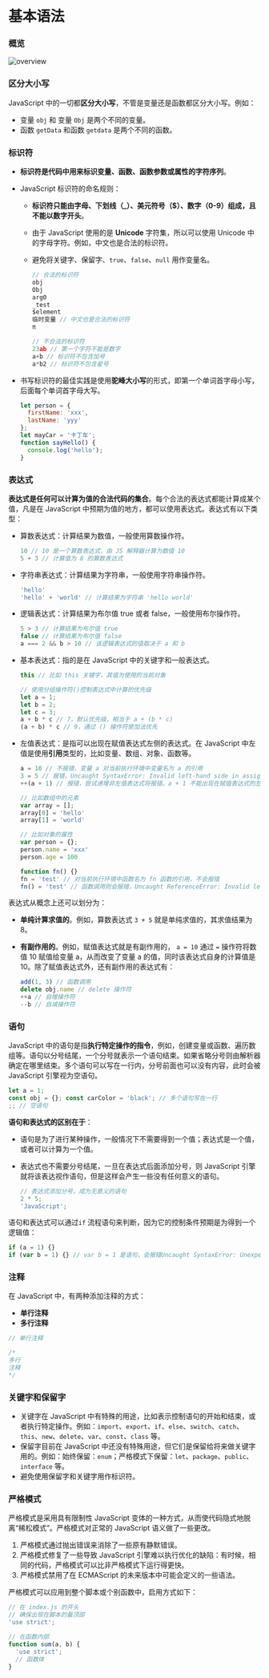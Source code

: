# 基本语法

### 概览

![overview](./imgs/grammar.png)

### 区分大小写

JavaScript 中的一切都**区分大小写**，不管是变量还是函数都区分大小写。例如：

- 变量 `obj` 和 变量 `Obj` 是两个不同的变量。
- 函数 `getData` 和函数 `getdata` 是两个不同的函数。

### 标识符

- **标识符是代码中用来标识变量、函数、函数参数或属性的字符序列**。

- JavaScript 标识符的命名规则：

  - **标识符只能由字母、下划线（_）、美元符号（$）、数字（0-9）组成，且不能以数字开头**。

  - 由于 JavaScript 使用的是 **Unicode** 字符集，所以可以使用 Unicode 中的字母字符。例如，中文也是合法的标识符。

  - 避免将关键字、保留字、`true`、`false`、`null` 用作变量名。

    ```javascript
    // 合法的标识符
    obj
    Obj
    arg0
    _test
    $element
    临时变量 // 中文也是合法的标识符
    π
    
    // 不合法的标识符
    23ab // 第一个字符不能是数字
    a+b // 标识符不包含加号
    a*b2 // 标识符不包含星号
    ```

- 书写标识符的最佳实践是使用**驼峰大小写**的形式，即第一个单词首字母小写，后面每个单词首字母大写。
  ```javascript
  let person = {
    firstName: 'xxx',
    lastName: 'yyy'
  };
  let mayCar = '卡丁车';
  function sayHello() {
    console.log('hello');
  }
  ```
### 表达式
**表达式是任何可以计算为值的合法代码的集合**。每个合法的表达式都能计算成某个值，凡是在 JavaScript 中预期为值的地方，都可以使用表达式。表达式有以下类型：

- 算数表达式：计算结果为数值，一般使用算数操作符。

  ```javascript
  10 // 10 是一个算数表达式，由 JS 解释器计算为数值 10
  5 + 3 // 计算值为 8 的算数表达式
  ```

- 字符串表达式：计算结果为字符串，一般使用字符串操作符。

  ```javascript
  'hello'
  'hello' + 'world' // 计算结果为字符串 'hello world'
  ```

- 逻辑表达式：计算结果为布尔值 true 或者 false，一般使用布尔操作符。

  ```javascript
  5 > 3 // 计算结果为布尔值 true
  false // 计算结果为布尔值 false
  a === 2 && b > 10 // 该逻辑表达式的值取决于 a 和 b
  ```

- 基本表达式：指的是在 JavaScript 中的关键字和一般表达式。

  ```javascript
  this // 比如 this 关键字，其值为使用的当前对象
  
  // 使用分组操作符()控制表达式中计算的优先级
  let a = 1;
  let b = 2;
  let c = 3;
  a + b * c // 7，默认优先级，相当于 a + (b * c)
  (a + b) * c // 9，通过 () 操作符使加法优先
  ```
  
- 左值表达式：是指可以出现在赋值表达式左侧的表达式。在 JavaScript 中左值是使用**引用**类型的，比如变量、数组、对象、函数等。

  ```javascript
  a = 10 // 不报错，变量 a 对当前执行环境中变量名为 a 的引用
  3 = 5 // 报错，Uncaught SyntaxError: Invalid left-hand side in assignment
  ++(a + 1) // 报错，尝试递增非左值表达式将报错。a + 1 不能出现在赋值表达式的左侧。
  
  // 比如数组中的元素
  var array = [];
  array[0] = 'hello'
  array[1] = 'world'
  
  // 比如对象的属性
  var person = {};
  person.name = 'xxx'
  person.age = 100
  
  function fn() {}
  fn = 'test' // 对当前执行环境中函数名为 fn 函数的引用，不会报错
  fn() = 'test' // 函数调用则会报错，Uncaught ReferenceError: Invalid left-hand side in assignment
  ```

表达式从概念上还可以划分为：

- **单纯计算求值的**。例如，算数表达式 `3 + 5` 就是单纯求值的，其求值结果为 8。

- **有副作用的**。例如，赋值表达式就是有副作用的， `a = 10` 通过 `=` 操作符将数值 10 赋值给变量 a，从而改变了变量 a 的值，同时该表达式自身的计算值是 10。除了赋值表达式外，还有副作用的表达式有：

  ```javascript
  add(1, 3) // 函数调用
  delete obj.name // delete 操作符
  ++a // 自增操作符
  --b // 自减操作符
  ```
### 语句

JavaScript 中的语句是指**执行特定操作的指令**，例如，创建变量或函数、遍历数组等。语句以分号结尾，一个分号就表示一个语句结束。如果省略分号则由解析器确定在哪里结束。多个语句可以写在一行内，分号前面也可以没有内容，此时会被 JavaScript 引擎视为空语句。

```javascript
let a = 1;
const obj = {}; const carColor = 'black'; // 多个语句写在一行
;; // 空语句
```

**语句和表达式的区别在于**：

- 语句是为了进行某种操作，一般情况下不需要得到一个值；表达式是一个值，或者可以计算为一个值。

- 表达式也不需要分号结尾，一旦在表达式后面添加分号，则 JavaScript 引擎就将该表达视作语句，但是这样会产生一些没有任何意义的语句。

  ```javascript
  // 表达式添加分号，成为无意义的语句
  2 * 5;
  'JavaScript';
  ```

语句和表达式可以通过`if` 流程语句来判断，因为它的控制条件预期是为得到一个逻辑值：

```javascript
if (a = 1) {}
if (var b = 1) {} // var b = 1 是语句，会报错Uncaught SyntaxError: Unexpected token 'var'
```

### 注释

在 JavaScript 中，有两种添加注释的方式：

- **单行注释**
- **多行注释**

```javascript
// 单行注释

/* 
多行
注释
*/
```

### 关键字和保留字

- 关键字在 JavaScript 中有特殊的用途，比如表示控制语句的开始和结束，或者执行特定操作。例如：`import`、`export`、`if`、`else`、`switch`、`catch`、`this`、`new`、`delete`、`var`、`const`、`class` 等。
- 保留字目前在 JavaScript 中还没有特殊用途，但它们是保留给将来做关键字用的。例如：始终保留：`enum`；严格模式下保留：`let`、`package`、`public`、`interface` 等。
- 避免使用保留字和关键字用作标识符。

### 严格模式

严格模式是采用具有限制性 JavaScript 变体的一种方式，从而使代码隐式地脱离“稀松模式”。严格模式对正常的 JavaScript 语义做了一些更改。

1. 严格模式通过抛出错误来消除了一些原有静默错误。
2. 严格模式修复了一些导致 JavaScript 引擎难以执行优化的缺陷：有时候，相同的代码，严格模式可以比非严格模式下运行得更快。
3. 严格模式禁用了在 ECMAScript 的未来版本中可能会定义的一些语法。

严格模式可以应用到整个脚本或个别函数中，启用方式如下：

```javascript
// 在 index.js 的开头
// 确保出现在脚本的最顶部
'use strict';

// 在函数内部
function sum(a, b) {
  'use strict';
  // 函数体
}
```
